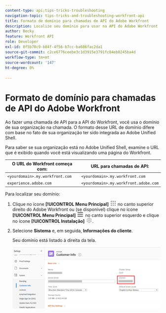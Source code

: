 ```yaml
---
content-type: api;tips-tricks-troubleshooting
navigation-topic: tips-tricks-and-troubleshooting-workfront-api
title: Formato de domínio para chamadas de API do Adobe Workfront
description: Localize seu domínio para usar na API do Adobe Workfront
author: Becky
feature: Workfront API
role: Developer
exl-id: 8f5b78c9-b84f-4f56-b7cc-ba686fac2da1
source-git-commit: c2ce6776ceebe3c1d3915e3791fc84eb0245ba4d
workflow-type: tm+mt
source-wordcount: '147'
ht-degree: 0%

---
```


# Formato de domínio para chamadas de API do Adobe Workfront

Ao fazer uma chamada de API para a API do Workfront, você usa o domínio de sua organização na chamada. O formato desse URL de domínio difere com base no fato de sua organização ter sido integrada ao Adobe Unified Shell.

Para saber se sua organização está no Adobe Unified Shell, examine o URL que é exibido quando você está visualizando uma página do Workfront.

| O URL do Workfront começa com: | URL para chamadas de API: |
|---|---|
| `<yourdomain>.my.workfront.com` | `<yourdomain>.my.workfront.com` |
| `experience.adobe.com` | `<yourdomain>.my.workfront.adobe.com` |

Para localizar seu domínio:

1. Clique no ícone **[!UICONTROL Menu Principal]** ![Menu Principal](/help/_includes/assets/main-menu-icon.png) no canto superior direito do Adobe Workfront ou (se disponível) clique no ícone **[!UICONTROL Menu Principal]** ![Menu Principal](/help/_includes/assets/main-menu-icon-left-nav.png) no canto superior esquerdo e clique no ícone **[!UICONTROL Instalação]** ![Instalação](/help/_includes/assets/gear-icon-setup.png).
1. Selecione **Sistema** e, em seguida, **Informações do cliente**.

   Seu domínio está listado à direita da tela.

   ![Domínio](assets/domain.png)

